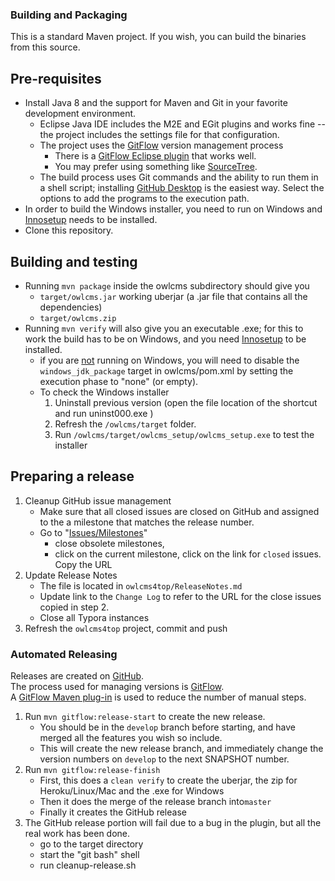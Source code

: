 ### Building and Packaging

This is a standard Maven project.  If you wish, you can build the binaries from this source.

## Pre-requisites

- Install Java 8 and the support for Maven and Git in your favorite development environment. 
  - Eclipse Java IDE includes the M2E and EGit plugins and works fine -- the project includes the settings file for that configuration.
  - The project uses the [GitFlow](https://www.atlassian.com/git/tutorials/comparing-workflows/gitflow-workflow) version management process 
    - There is a [GitFlow Eclipse plugin](https://marketplace.eclipse.org/content/gitflow-nightly) that works well.
    - You may prefer using something like [SourceTree](https://www.sourcetreeapp.com/).
  - The build process uses Git commands and the ability to run them in a shell script; installing [GitHub Desktop](https://desktop.github.com/) is the easiest way. Select the options to add the programs to the execution path.
- In order to build the Windows installer, you need to run on Windows and [Innosetup](http://www.jrsoftware.org/isinfo.php) needs to be installed.
- Clone this repository.


## Building and testing

- Running ``mvn package`` inside the owlcms subdirectory should give you 
  - `target/owlcms.jar` working  uberjar (a .jar file that contains all the dependencies)
  -  `target/owlcms.zip`
- Running `mvn verify` will also give you an executable .exe; for this to work the build has to be on Windows, and you need [Innosetup](http://www.jrsoftware.org/isinfo.php) to be installed.
  - if you are <u>not</u> running on Windows, you will need to disable the `windows_jdk_package` target in owlcms/pom.xml by setting the execution phase to "none" (or empty).
  - To check the Windows installer
    1. Uninstall previous version (open the file location of the shortcut and run uninst000.exe )
    2. Refresh the `/owlcms/target` folder.  
    3. Run `/owlcms/target/owlcms_setup/owlcms_setup.exe` to test the installer

## Preparing a release

1. Cleanup GitHub issue management
   - Make sure that all closed issues are closed on GitHub and assigned to the a milestone that matches the release number.
   - Go to "[Issues/Milestones](Issues/Milestones)"
     - close obsolete milestones,
     - click on the current milestone, click on the link for `closed` issues.  Copy the URL
2. Update Release Notes
   - The file is located in `owlcms4top/ReleaseNotes.md`
   - Update link to the  `Change Log` to refer to the URL for the close issues copied in step 2.
   - Close all Typora instances
3. Refresh the `owlcms4top`  project, commit and push

### Automated Releasing

Releases are created on [GitHub](https://help.github.com/en/articles/creating-releases).  
The process used for managing versions is [GitFlow](https://www.atlassian.com/git/tutorials/comparing-workflows/gitflow-workflow).  
A [GitFlow Maven plug-in](https://github.com/aleksandr-m/gitflow-maven-plugin) is used to reduce the number of manual steps.

1. Run `mvn gitflow:release-start` to create the new release.
   - You should be in the `develop`  branch before starting, and have merged all the features you wish so include.
   - This will create the new release branch, and immediately change the version numbers on `develop` to the next SNAPSHOT number.
5. Run `mvn gitflow:release-finish`
   - First, this does a `clean verify` to create the uberjar, the zip for Heroku/Linux/Mac and the .exe for Windows
   - Then it does the merge of the release branch into`master`
   - Finally it creates the GitHub release
6. The GitHub release portion will fail due to a bug in the plugin, but all the real work has been done.
   - go to the target directory
   - start the "git bash" shell
   - run cleanup-release.sh


